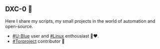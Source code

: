 ## DXC-0 🍪

Here I share my scripts, my small projects in the world of automation and open-source.
- [#U-Blue](https://github.com/ublue-os) user and [#Linux]() enthousiast 🐧❤️.  
- [#Torproject](https://www.torproject.org/) contributor 🧅
